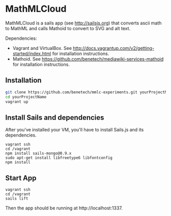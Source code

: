MathMLCloud
=========

MathMLCloud is a sails app (see http://sailsjs.org) that converts ascii math to MathML and calls Mathoid to convert to SVG and 
alt text.

Dependencies:

  - Vagrant and VirtualBox. See http://docs.vagrantup.com/v2/getting-started/index.html for installation instructions.
  - Mathoid. See https://github.com/benetech/mediawiki-services-mathoid for installation instructions.

Installation
--------------

```sh
git clone https://github.com/benetech/mmlc-experiments.git yourProjectName
cd yourProjectName
vagrant up
```

Install Sails and dependencies
------------------------------

After you've installed your VM, you'll have to install Sails.js and its dependencies.

```
vagrant ssh 
cd /vagrant
npm install sails-mongo@0.9.x
sudo apt-get install libfreetype6 libfontconfig
npm install
```

Start App
----------
```
vagrant ssh 
cd /vagrant
sails lift
```


Then the app should be running at http://localhost:1337.
